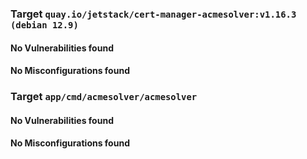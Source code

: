 
<h3>Target <code>quay.io/jetstack/cert-manager-acmesolver:v1.16.3 (debian 12.9)</code></h3>
<h4>No Vulnerabilities found</h4>
<h4>No Misconfigurations found</h4>
<h3>Target <code>app/cmd/acmesolver/acmesolver</code></h3>
<h4>No Vulnerabilities found</h4>
<h4>No Misconfigurations found</h4>
